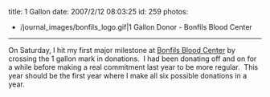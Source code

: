 title: 1 Gallon
date: 2007/2/12 08:03:25
id: 259
photos:
- /journal_images/bonfils_logo.gif|1 Gallon Donor - Bonfils Blood Center
---
On Saturday, I hit my first major milestone at [Bonfils Blood Center](http://www.bonfils.org) by crossing the 1 gallon mark in donations.  I had been donating off and on for a while before making a real commitment last year to be more regular.  This year should be the first year where I make all six possible donations in a year.